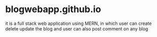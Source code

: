 # blogwebapp.github.io
it is a full stack web application using MERN, in which user can create delete update the blog and user can also post comment on any blog
